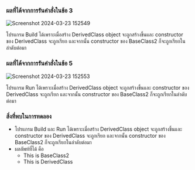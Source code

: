 ### ผลที่ได้จากการรันคำสั่งในข้อ 3

![Screenshot 2024-03-23 152549](https://github.com/KanyakornPuengmon/03376836-OOP-2566-Lab-08/assets/144195697/8d7e0c2e-32af-4186-ac07-8a9a49324dd3)


โปรแกรม Build ได้เพราะเมื่อสร้าง DerivedClass object จะถูกสร้างขึ้นและ constructor ของ DerivedClass จะถูกเรียก และจากนั้น constructor ของ BaseClass2 ก็จะถูกเรียกในลำดับต่อมา

### ผลที่ได้จากการรันคำสั่งในข้อ 5

![Screenshot 2024-03-23 152553](https://github.com/KanyakornPuengmon/03376836-OOP-2566-Lab-08/assets/144195697/7c6ac0c2-ef03-4c72-9250-687e5bbdab25)

โปรแกรม Run ได้เพราะเมื่อสร้าง DerivedClass object จะถูกสร้างขึ้นและ constructor ของ DerivedClass จะถูกเรียก และจากนั้น constructor ของ BaseClass2 ก็จะถูกเรียกในลำดับต่อมา

### สิ่งที่พบในการทดลอง
- โปรแกรม Build และ Run ได้เพราะเมื่อสร้าง DerivedClass object จะถูกสร้างขึ้นและ constructor ของ DerivedClass จะถูกเรียก และจากนั้น constructor ของ BaseClass2 ก็จะถูกเรียกในลำดับต่อมา
- ผลลัพท์ที่ได้ คือ
  - This is BaseClass2
  - This is DerivedClass

